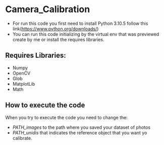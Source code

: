 # Camera_Calibration 
* For run this code you first need to install Python 3.10.5 follow this link(https://www.python.org/downloads/)
* You can run this code initializing by the virtual env that was previewed create by me or install the requires libraries.
## Requires Libraries:
* Numpy
* OpenCV
* Glob
* MatplotLib
* Math

## How to execute the code
When you try to execute the code you need to change the:
* *PATH_images* to the path where you saved your dataset of photos
* *PATH_unidis* that indicates the reference object that you want yo calibrate.


